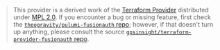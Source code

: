 > This provider is a derived work of the [Terraform Provider](https://github.com/gpsinsight/terraform-provider-fusionauth)
> distributed under [MPL 2.0](https://www.mozilla.org/en-US/MPL/2.0/). If you encounter a bug or missing feature,
> first check the [`theogravity/pulumi-fusionauth` repo](https://github.com/theogravity/pulumi-fusionauth/issues); however, if that doesn't turn up anything,
> please consult the source [`gpsinsight/terraform-provider-fusionauth` repo](https://github.com/gpsinsight/terraform-provider-fusionauth/issues).